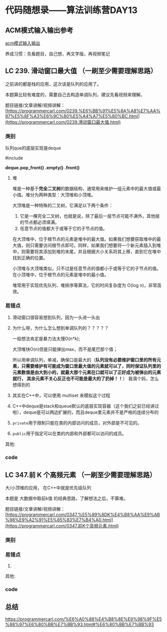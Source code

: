 # 代码随想录——算法训练营DAY13
## ACM模式输入输出参考
[acm模式输入输出](https://blog.csdn.net/qq_46046431/article/details/129266738?ops_request_misc=%257B%2522request%255Fid%2522%253A%2522170488815716800197032506%2522%252C%2522scm%2522%253A%252220140713.130102334.pc%255Fall.%2522%257D&request_id=170488815716800197032506&biz_id=0&utm_medium=distribute.pc_search_result.none-task-blog-2~all~first_rank_ecpm_v1~rank_v31_ecpm-2-129266738-null-null.142%5Ev99%5Epc_search_result_base6&utm_term=acm%E6%A8%A1%E5%BC%8F%E8%AF%BB%E5%85%A5vector&spm=1018.2226.3001.4187) 



养成习惯：先看题目，自己想，再文字版，再视频笔记

## LC  239. 滑动窗口最大值 （一刷至少需要理解思路）

之前讲的都是栈的应用，这次该是队列的应用了。

本题算比较有难度的，需要自己去构造单调队列，建议先看视频来理解。

题目链接/文章讲解/视频讲解：[https://programmercarl.com/0239.%E6%BB%91%E5%8A%A8%E7%AA%97%E5%8F%A3%E6%9C%80%E5%A4%A7%E5%80%BC.html](https://programmercarl.com/0239.滑动窗口最大值.html) 



### 类别

队列que的底层实现是deque

#include<deque>

**deque.pop_front()  .empty()  .front()**

1. 堆

   堆是一种基于**完全二叉树**的数据结构，通常用来维护一组元素中的最大值或最小值。堆分为两种类型：大顶堆和小顶堆。

   大顶堆是一种特殊的二叉树，它满足以下两个条件：

   1. 它是一棵完全二叉树，也就是说，除了最后一层节点可能不满外，其他层的节点都必须填满。
   2. 任意节点的值都大于或等于它的子节点的值。

   在大顶堆中，位于根节点的元素是堆中的最大值。如果我们想要获取堆中的最大值，则只需要访问根节点即可。同样，如果我们想要将一个新元素插入到堆中，则需要将其添加到堆的末尾，并且根据大小关系将其上移，直到它在堆中找到正确的位置。

   小顶堆与大顶堆类似，只不过是任意节点的值都小于或等于它的子节点的值。在小顶堆中，位于根节点的元素是堆中的最小值。

   堆常用于实现优先队列、堆排序等算法，它的时间复杂度为 O(log n)，非常高效。

### 易错点

1. 滑动窗口很容易想到队列，因为一头进一头出

2. 为什么呀，为什么怎么想到单调队列的？？？？？

   一般想法肯定是暴力法太慢O(n*k); 

   大顶堆快O(n)但是只能弹出max，而不是尾巴那个值； 

   所以用单调队列，单减，确保口是最大的（**队列没有必要维护窗口里的所有元素，只需要维护有可能成为窗口里最大值的元素就可以了，同时保证队列里的元素数值是由大到小的，就最大那个元素在口就可以了正好成为被弹出的元素就行， 其余元素不关心反正也不可能是最大的了扔掉！！**）  我滴个妈，怎么想得到的

3. 其实在C++中，可以使用 multiset 来模拟这个过程

4. C++中deque是stack和queue默认的底层实现容器（这个我们之前已经讲过啦），deque是可以两边扩展的，而且deque里元素并不是严格的连续分布的

5. `private`用于限制只能在类的内部访问的成员，对外部是不可见的。

6. `public`用于指定可以在类的内部和外部都可以访问的成员。

其他:

### code





## LC 347.前 K 个高频元素 （一刷至少需要理解思路）

大/小顶堆的应用， 在C++中就是优先级队列 

本题是 大数据中取前k值 的经典思路，了解想法之后，不算难。

题目链接/文章讲解/视频讲解：[https://programmercarl.com/0347.%E5%89%8DK%E4%B8%AA%E9%AB%98%E9%A2%91%E5%85%83%E7%B4%A0.html](https://programmercarl.com/0347.前K个高频元素.html) 

 



### 类别



### 易错点

1. 

其他:

### code



## 总结

https://programmercarl.com/%E6%A0%88%E4%B8%8E%E9%98%9F%E5%88%97%E6%80%BB%E7%BB%93.html#%E6%80%BB%E7%BB%93